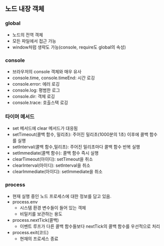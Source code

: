 ## 노드 내장 객체

### global

- 노드의 전역 객체
- 모든 파일에서 접근 가능
- window처럼 생략도 가능(console, require도 global의 속성)

### console

- 브라우저의 console 객체와 매우 유사
- console.time, console.timeEnd: 시간 로깅
- console.error: 에러 로깅
- console.log: 평범한 로그
- console.dir: 객체 로깅
- console.trace: 호출스택 로깅

### 타이머 메서드

- set 메서드에 clear 메서드가 대응됨
- setTimeout(콜백 함수, 밀리초): 주어진 밀리초(1000분의 1초) 이후에 콜백 함수를 실행
- setInterval(콜백 함수,밀리초): 주어진 밀리초마다 콜백 함수 반복 실행
- setImmediate(콜백 함수): 콜백 함수 즉시 실행
- clearTimeout(아이디): setTimeout을 취소
- clearInterval(아이디):
  setInterval을 취소
- clearImmediate(아이디): setImmediate을 취소

### process

- 현재 실행 중인 노드 프로세스에 대한 정보를 담고 있음.
- process.env
  - 시스템 환경 변수들이 들어 있는 객체
  - 비밀키를 보관하는 용도
- process.nextTick(콜백)
  - 이벤트 루프가 다른 콜백 함수들보다 nextTick의 콜백 함수를 우선적으로 처리
- process.exit(코드)
  - 현재의 프로세스 종료
